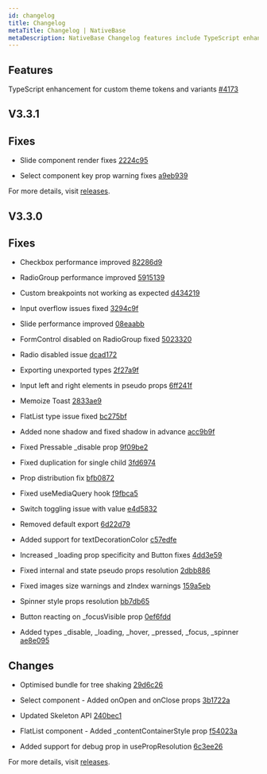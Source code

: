 ```yaml
---
id: changelog
title: Changelog
metaTitle: Changelog | NativeBase
metaDescription: NativeBase Changelog features include TypeScript enhancement for custom theme tokens and variants. Read this document to know more about the changes and fixes.
---
```


## Features

TypeScript enhancement for custom theme tokens and variants [#4173](https://github.com/GeekyAnts/NativeBase/pull/4173)

## V3.3.1

## Fixes

- Slide component render fixes [2224c95](https://github.com/GeekyAnts/NativeBase/commit/2224c95dfaad27c68cbbb59ee275bb803273a39e)

- Select component key prop warning fixes [a9eb939](https://github.com/GeekyAnts/NativeBase/commit/a9eb939cae207e30fae9eec802c9d9bcf3b99d88)

For more details, visit [releases](https://github.com/GeekyAnts/NativeBase/releases/tag/v3.3.1).

## V3.3.0

## Fixes

- Checkbox performance improved [82286d9](https://github.com/GeekyAnts/NativeBase/commit/82286d992134477a99f320eb067497f89cf633f9)

- RadioGroup performance improved [5915139](https://github.com/GeekyAnts/NativeBase/commit/591513997b45022e96fb2d4c83196f911645b453)

- Custom breakpoints not working as expected [d434219](https://github.com/GeekyAnts/NativeBase/commit/d434219625a724d99b9e60fe800bf7481699b01b)

- Input overflow issues fixed [3294c9f](https://github.com/GeekyAnts/NativeBase/commit/3294c9fc142d1218c95a4ae49a2c4e412ae35601)

- Slide performance improved [08eaabb](https://github.com/GeekyAnts/NativeBase/commit/08eaabb1a21458c7d7b3464b414f5ccf31d0c662)

- FormControl disabled on RadioGroup fixed [5023320](https://github.com/GeekyAnts/NativeBase/commit/5023320d034c835e96753372f45b48b022a5aec7)

- Radio disabled issue [dcad172](https://github.com/GeekyAnts/NativeBase/commit/dcad172ad1413995675c86855a0f365cd5ad91e9)

- Exporting unexported types [2f27a9f](https://github.com/GeekyAnts/NativeBase/commit/2f27a9fc40f3e787b9c033755a12e3689068a3b1)

- Input left and right elements in pseudo props [6ff241f](https://github.com/GeekyAnts/NativeBase/commit/6ff241f697dd3c7c7b9bd41a56a511c5bb24f568)

- Memoize Toast [2833ae9](https://github.com/GeekyAnts/NativeBase/commit/2833ae95ba194fa73b5aabfddc84a0ad57f22e35)

- FlatList type issue fixed [bc275bf](https://github.com/GeekyAnts/NativeBase/commit/bc275bf5a9be81758d4bc5163299f2bb3ab2fc06)

- Added none shadow and fixed shadow in advance [acc9b9f](https://github.com/GeekyAnts/NativeBase/commit/acc9b9fb4fbedaf25ea68a976e20bbf219c0328a)

- Fixed Pressable \_disable prop [9f09be2](https://github.com/GeekyAnts/NativeBase/commit/9f09be2bcc291c4cf833d99e8cba9802870cf1ba)

- Fixed duplication for single child [3fd6974](https://github.com/GeekyAnts/NativeBase/commit/3fd69746f5971e43c781536534e16638d15e6656)

- Prop distribution fix [bfb0872](https://github.com/GeekyAnts/NativeBase/commit/bfb08727a3da06c62b94c6503e5e05d5c3c7e5d3)

- Fixed useMediaQuery hook [f9fbca5](https://github.com/GeekyAnts/NativeBase/commit/f9fbca53a9039d470f6d11511a4660a13cc37dbc)

- Switch toggling issue with value [e4d5832](https://github.com/GeekyAnts/NativeBase/commit/e4d5832ff553fc41104295e0e7639a184e1c9988)

- Removed default export [6d22d79](https://github.com/GeekyAnts/NativeBase/commit/6d22d794a85bfb748cc7fc338e7d09df21dcff59)

- Added support for textDecorationColor [c57edfe](https://github.com/GeekyAnts/NativeBase/commit/c57edfee0541beb23febebecdb05e05af5590ae6)

- Increased \_loading prop specificity and Button fixes [4dd3e59](https://github.com/GeekyAnts/NativeBase/commit/4dd3e5973e32f6038002aef85959d4c83a683d1b)

- Fixed internal and state pseudo props resolution [2dbb886](https://github.com/GeekyAnts/NativeBase/commit/2dbb886191d3f43842c9d028775f79da6f963766)

- Fixed images size warnings and zIndex warnings [159a5eb](https://github.com/GeekyAnts/NativeBase/commit/159a5ebfa6bb2ae90e348998d2b644a495e174dc)

- Spinner style props resolution [bb7db65](https://github.com/GeekyAnts/NativeBase/commit/bb7db6552395adf316a6111965e3a0a05f372967)

- Button reacting on \_focusVisible prop [0ef6fdd](https://github.com/GeekyAnts/NativeBase/commit/0ef6fdd246bf295daef3305526096a8834f32b04)

- Added types \_disable, \_loading, \_hover, \_pressed, \_focus, \_spinner [ae8e095](https://github.com/GeekyAnts/NativeBase/commit/ae8e095808996455cc3f9529c57ecacf3cc19deb)

## Changes

- Optimised bundle for tree shaking [29d6c26](https://github.com/GeekyAnts/NativeBase/commit/29d6c26bf94ef3e610aa19e7289dd904967969aa)

- Select component - Added onOpen and onClose props [3b1722a](https://github.com/GeekyAnts/NativeBase/commit/3b1722a81c78583cf517f4929d76e16f290f01eb)

- Updated Skeleton API [240bec1](https://github.com/GeekyAnts/NativeBase/commit/240bec180fb0890499bfe8f3c4cfe119d3136b77)

- FlatList component - Added \_contentContainerStyle prop [f54023a](https://github.com/GeekyAnts/NativeBase/commit/f54023a414a6c46e3612286a37569994177eb02a)

- Added support for debug prop in usePropResolution [6c3ee26](https://github.com/GeekyAnts/NativeBase/commit/6c3ee262334847561b8c86f90e0e4f36697d7ffc)

For more details, visit [releases](https://github.com/GeekyAnts/NativeBase/releases/tag/v3.3.0).
